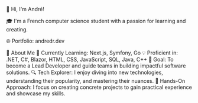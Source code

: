 👋 Hi, I'm André!

🎓 I'm a French computer science student with a passion for learning and creating.

🌐 Portfolio: andredr.dev

🚀 About Me
🌱 Currently Learning: Next.js, Symfony, Go
💡 Proficient in: .NET, C#, Blazor, HTML, CSS, JavaScript, SQL, Java, C++
🎯 Goal: To become a Lead Developer and guide teams in building impactful software solutions.
🔍 Tech Explorer: I enjoy diving into new technologies, understanding their popularity, and mastering their nuances.
🔨 Hands-On Approach: I focus on creating concrete projects to gain practical experience and showcase my skills.
